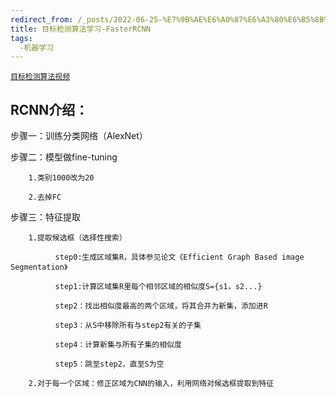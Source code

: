 ```yaml
---
redirect_from: /_posts/2022-06-25-%E7%9B%AE%E6%A0%87%E6%A3%80%E6%B5%8B%E7%AE%97%E6%B3%95%E5%AD%A6%E4%B9%A0-FasterRCNN/
title: 目标检测算法学习-FasterRCNN
tags:
  -机器学习
---
```

[`目标检测算法视频`](https://www.bilibili.com/video/BV1mU4y1m7dN)

## RCNN介绍：
步骤一：训练分类网络（AlexNet）

步骤二：模型做fine-tuning

        1.类别1000改为20
        
        2.去掉FC
        
步骤三：特征提取

        1.提取候选框（选择性搜索）
        
              step0:生成区域集R，具体参见论文《Efficient Graph Based image Segmentation》
              
              step1:计算区域集R里每个相邻区域的相似度S={s1，s2...}
              
              step2：找出相似度最高的两个区域，将其合并为新集，添加进R
              
              step3：从S中移除所有与step2有关的子集
              
              step4：计算新集与所有子集的相似度
              
              step5：跳至step2，直至S为空
        
        2.对于每一个区域：修正区域为CNN的输入，利用网络对候选框提取到特征
        
